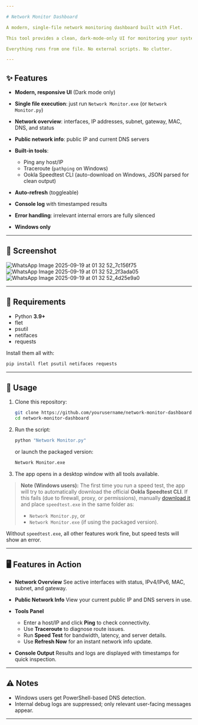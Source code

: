 ```yaml
---

# Network Monitor Dashboard

A modern, single-file network monitoring dashboard built with Flet.

This tool provides a clean, dark-mode-only UI for monitoring your system’s network details, running ping/traceroute tests, and performing Ookla-powered speed tests.

Everything runs from one file. No external scripts. No clutter.

---
```


## ✨ Features

* **Modern, responsive UI** (Dark mode only)
* **Single file execution**: just run `Network Monitor.exe` (or `Network Monitor.py`)
* **Network overview**: interfaces, IP addresses, subnet, gateway, MAC, DNS, and status
* **Public network info**: public IP and current DNS servers
* **Built-in tools**:

  * Ping any host/IP
  * Traceroute (`pathping` on Windows)
  * Ookla Speedtest CLI (auto-download on Windows, JSON parsed for clean output)
* **Auto-refresh** (toggleable)
* **Console log** with timestamped results
* **Error handling**: irrelevant internal errors are fully silenced
* **Windows only**

---

## 📸 Screenshot

![WhatsApp Image 2025-09-19 at 01 32 52_7c156f75](https://github.com/user-attachments/assets/4feb293c-2489-4730-8cb8-79fec9a5809f) 
![WhatsApp Image 2025-09-19 at 01 32 52_2f3ada05](https://github.com/user-attachments/assets/6c868890-51cc-41bc-b87a-3a9e98d9c850) 
![WhatsApp Image 2025-09-19 at 01 32 52_4d25e9a0](https://github.com/user-attachments/assets/7cb809e0-4fdd-481c-8e87-625ca4e5bb52)

---

## 🔧 Requirements

* Python **3.9+**
* flet
* psutil
* netifaces
* requests

Install them all with:

```bash
pip install flet psutil netifaces requests
```

---

## 🚀 Usage

1. Clone this repository:

   ```bash
   git clone https://github.com/yourusername/network-monitor-dashboard.git
   cd network-monitor-dashboard
   ```
2. Run the script:

   ```bash
   python "Network Monitor.py"
   ```

   or launch the packaged version:

   ```bash
   Network Monitor.exe
   ```
3. The app opens in a desktop window with all tools available.

> **Note (Windows users):**
> The first time you run a speed test, the app will try to automatically download the official **Ookla Speedtest CLI**.
> If this fails (due to firewall, proxy, or permissions), manually [download it](https://www.speedtest.net/apps/cli) and place `speedtest.exe` in the same folder as:
>
> * `Network Monitor.py`, or
> * `Network Monitor.exe` (if using the packaged version).

Without `speedtest.exe`, all other features work fine, but speed tests will show an error.

---

## 🖥️ Features in Action

* **Network Overview**
  See active interfaces with status, IPv4/IPv6, MAC, subnet, and gateway.

* **Public Network Info**
  View your current public IP and DNS servers in use.

* **Tools Panel**

  * Enter a host/IP and click **Ping** to check connectivity.
  * Use **Traceroute** to diagnose route issues.
  * Run **Speed Test** for bandwidth, latency, and server details.
  * Use **Refresh Now** for an instant network info update.

* **Console Output**
  Results and logs are displayed with timestamps for quick inspection.

---

## ⚠️ Notes

* Windows users get PowerShell-based DNS detection.
* Internal debug logs are suppressed; only relevant user-facing messages appear.

---

